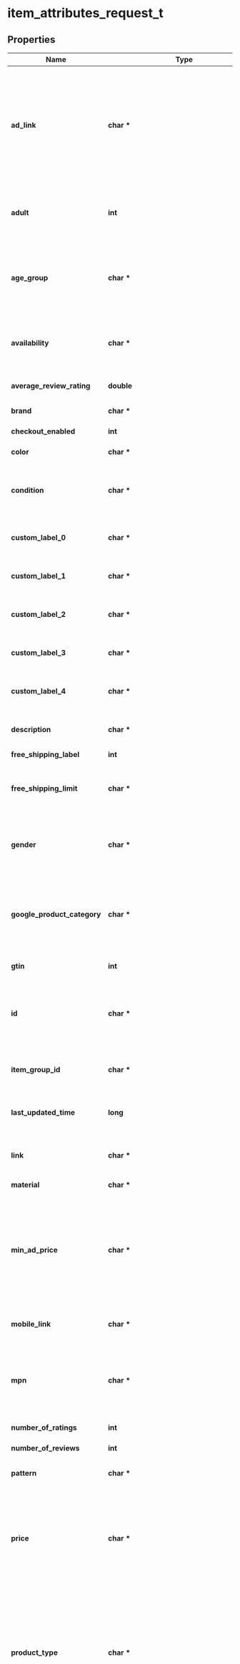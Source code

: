 # item_attributes_request_t

## Properties
Name | Type | Description | Notes
------------ | ------------- | ------------- | -------------
**ad_link** | **char \*** | Allows advertisers to specify a separate URL that can be used to track traffic coming from Pinterest shopping ads. Must send full URL including tracking—do not send tracking parameters only. At this time we do not support impression tracking. Must begin with http:// or https://. | [optional] 
**adult** | **int** | Set this attribute to TRUE if you&#39;re submitting items that are considered “adult”. These will not be shown on Pinterest. | [optional] 
**age_group** | **char \*** | The age group to apply a demographic range to the product. Must be one of the following values (upper or lowercased): ‘newborn’ , ‘infant’, ‘toddler’, ‘kids’, or ‘adult’. | [optional] 
**availability** | **char \*** | The availability of the product. Must be one of the following values (upper or lowercased): ‘in stock’, ‘out of stock’ , ‘preorder’. | [optional] 
**average_review_rating** | **double** | Average reviews for the item. Can be a number from 1-5. | [optional] 
**brand** | **char \*** | The brand of the product. | [optional] 
**checkout_enabled** | **int** | This attribute is not supported anymore. | [optional] 
**color** | **char \*** | The primary color of the product. | [optional] 
**condition** | **char \*** | The condition of the product. Must be one of the following values (upper or lowercased): ‘new’, ‘used’, or ‘refurbished’. | [optional] 
**custom_label_0** | **char \*** | &lt;p&gt;&lt;&#x3D; 1000 characters&lt;/p&gt; &lt;p&gt;Custom grouping of products.&lt;/p&gt; | [optional] 
**custom_label_1** | **char \*** | &lt;p&gt;&lt;&#x3D; 1000 characters&lt;/p&gt; &lt;p&gt;Custom grouping of products.&lt;/p&gt; | [optional] 
**custom_label_2** | **char \*** | &lt;p&gt;&lt;&#x3D; 1000 characters&lt;/p&gt; &lt;p&gt;Custom grouping of products.&lt;/p&gt; | [optional] 
**custom_label_3** | **char \*** | &lt;p&gt;&lt;&#x3D; 1000 characters&lt;/p&gt; &lt;p&gt;Custom grouping of products.&lt;/p&gt; | [optional] 
**custom_label_4** | **char \*** | &lt;p&gt;&lt;&#x3D; 1000 characters&lt;/p&gt; &lt;p&gt;Custom grouping of products.&lt;/p&gt; | [optional] 
**description** | **char \*** | &lt;p&gt;&lt;&#x3D; 10000 characters&lt;/p&gt; &lt;p&gt;The description of the product.&lt;/p&gt; | [optional] 
**free_shipping_label** | **int** | The item is free to ship. | [optional] 
**free_shipping_limit** | **char \*** | The minimum order purchase necessary for the customer to get free shipping. Only relevant if free shipping is offered. | [optional] 
**gender** | **char \*** | The gender associated with the product. Must be one of the following values (upper or lowercased): ‘male’, ‘female’ , or ‘unisex’. | [optional] 
**google_product_category** | **char \*** | The categorization of the product based on the standardized Google Product Taxonomy. This is a set taxonomy. Both the text values and numeric codes are accepted. | [optional] 
**gtin** | **int** | The unique universal product identifier. | [optional] 
**id** | **char \*** | &lt;p&gt;&lt;&#x3D; 127 characters&lt;/p&gt; &lt;p&gt;The user-created unique ID that represents the product. Only Unicode characters are accepted.&lt;/p&gt; | [optional] 
**item_group_id** | **char \*** | &lt;p&gt;&lt;&#x3D; 127 characters&lt;/p&gt; &lt;p&gt;The parent ID of the product.&lt;/p&gt; | [optional] 
**last_updated_time** | **long** | The millisecond timestamp when the item was lastly modified by the merchant. | [optional] 
**link** | **char \*** | &lt;p&gt;&lt;&#x3D; 511 characters&lt;/p&gt; &lt;p&gt;The landing page for the product.&lt;/p&gt; | [optional] 
**material** | **char \*** | The material used to make the product. | [optional] 
**min_ad_price** | **char \*** | The minimum advertised price of the product. It supports the following formats, \&quot;19.99 USD\&quot;, \&quot;19.99USD\&quot; and \&quot;19.99\&quot;. If the currency is not included, we default to US dollars. | [optional] 
**mobile_link** | **char \*** | The mobile-optimized version of your landing page. Must begin with http:// or https://. | [optional] 
**mpn** | **char \*** | Manufacturer Part Number are alpha-numeric codes created by the manufacturer of a product to uniquely identify it among all products from the same manufacturer. | [optional] 
**number_of_ratings** | **int** | The number of ratings for the item. | [optional] 
**number_of_reviews** | **int** | The number of reviews available for the item. | [optional] 
**pattern** | **char \*** | The description of the pattern used for the product. | [optional] 
**price** | **char \*** | The price of the product. It supports the following formats, \&quot;24.99 USD\&quot;, \&quot;24.99USD\&quot; and \&quot;24.99\&quot;. If the currency is not included, we default to US dollars. | [optional] 
**product_type** | **char \*** | &lt;p&gt;&lt;&#x3D; 1000 characters&lt;/p&gt; &lt;p&gt;The categorization of your product based on your custom product taxonomy. Subcategories must be sent separated by “ &gt; “. The &gt; must be wrapped by spaces. We do not recognize any other delimiters such as comma or pipe.&lt;/p&gt; | [optional] 
**sale_price** | **char \*** | The discounted price of the product. The sale_price must be lower than the price. It supports the following formats, \&quot;14.99 USD\&quot;, \&quot;14.99USD\&quot; and \&quot;14.99\&quot;. If the currency is not included, we default to US dollars. | [optional] 
**shipping** | **char \*** | Shipping consists of one group of up to four elements, country, region, service (all optional) and price (required). All colons, even for blank values, are required. | [optional] 
**shipping_height** | **char \*** | The height of the package needed to ship the product. Ensure there is a space between the numeric string and the metric. | [optional] 
**shipping_weight** | **char \*** | The weight of the product. Ensure there is a space between the numeric string and the metric. | [optional] 
**shipping_width** | **char \*** | The width of the package needed to ship the product. Ensure there is a space between the numeric string and the metric. | [optional] 
**size** | **char \*** | The size of the product. | [optional] 
**size_system** | **char \*** | Indicates the country’s sizing system in which you are submitting your product. Must be one of the following values (upper or lowercased): ‘US’, ‘UK’, ‘EU’, ‘DE’ , ‘FR’, ‘JP’, ‘CN’, ‘IT’, ‘ BR’, ‘MEX’, or ‘AU’. | [optional] 
**size_type** | **char \*** | Additional description for the size. Must be one of the following values (upper or lowercased): ‘regular’, ‘petite’ , ‘plus’, ‘big_and_tall’, or ‘maternity’. | [optional] 
**tax** | **char \*** | Tax consists of one group of up to four elements, country, region, rate (all required) and tax_ship (optional). All colons, even for blank values, are required. | [optional] 
**title** | **char \*** | &lt;p&gt;&lt;&#x3D; 500 characters&lt;/p&gt; &lt;p&gt;The name of the product.&lt;/p&gt; | [optional] 
**variant_names** | **list_t \*** | Options for this variant. People will see these options next to your Pin and can select the one they want. List them in the order you want them displayed. | [optional] 
**variant_values** | **list_t \*** | Option values for this variant. People will see these options next to your Pin and can select the one they want. List them in the order you want them displayed. The order of the variant values must be consistent with the order of the variant names. | [optional] 
**additional_image_link** | **list_t \*** | &lt;p&gt;&lt;&#x3D; 2000 characters&lt;/p&gt; &lt;p&gt;The links to additional images for your product. Up to ten additional images can be used to show a product from different angles or to show different stages. Must begin with http:// or https://.&lt;/p&gt; | [optional] 
**image_link** | [**item_attributes_request_all_of_image_link_t**](item_attributes_request_all_of_image_link.md) \* |  | [optional] 
**video_link** | **char \*** | &lt;p&gt;&lt;&#x3D; 2,000 characters&lt;/p&gt; &lt;p&gt;Hosted link to the product video.&lt;/p&gt; &lt;p&gt;File types for linked videos must be .mp4, .mov or .m4v.&lt;/p&gt; &lt;p&gt;File size cannot exceed 2GB.&lt;/p&gt; | [optional] 

[[Back to Model list]](../README.md#documentation-for-models) [[Back to API list]](../README.md#documentation-for-api-endpoints) [[Back to README]](../README.md)


